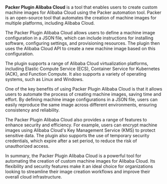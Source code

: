 **Packer Plugin Alibaba Cloud** is a tool that enables users to create custom machine images for Alibaba Cloud using the Packer automation tool. Packer is an open-source tool that automates the creation of machine images for multiple platforms, including Alibaba Cloud.

The Packer Plugin Alibaba Cloud allows users to define a machine image configuration in a JSON file, which can include instructions for installing software, configuring settings, and provisioning resources. The plugin then uses the Alibaba Cloud API to create a new machine image based on this configuration.

The plugin supports a range of Alibaba Cloud virtualization platforms, including Elastic Compute Service (ECS), Container Service for Kubernetes (ACK), and Function Compute. It also supports a variety of operating systems, such as Linux and Windows.

One of the key benefits of using Packer Plugin Alibaba Cloud is that it allows users to automate the process of creating machine images, saving time and effort. By defining machine image configurations in a JSON file, users can easily reproduce the same image across different environments, ensuring consistency and reliability.

The Packer Plugin Alibaba Cloud also provides a range of features to enhance security and efficiency. For example, users can encrypt machine images using Alibaba Cloud's Key Management Service (KMS) to protect sensitive data. The plugin also supports the use of temporary security credentials, which expire after a set period, to reduce the risk of unauthorized access.

In summary, the Packer Plugin Alibaba Cloud is a powerful tool for automating the creation of custom machine images for Alibaba Cloud. Its flexibility and security features make it an ideal choice for organizations looking to streamline their image creation workflows and improve their overall cloud infrastructure.